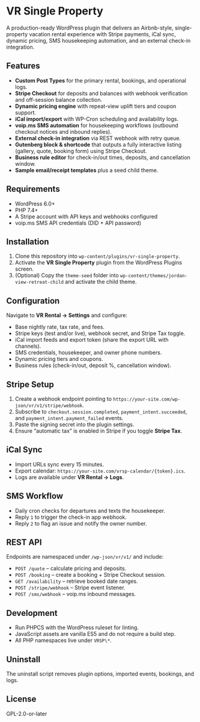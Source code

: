 # VR Single Property

A production-ready WordPress plugin that delivers an Airbnb-style, single-property vacation rental experience with Stripe payments, iCal sync, dynamic pricing, SMS housekeeping automation, and an external check-in integration.

## Features

- **Custom Post Types** for the primary rental, bookings, and operational logs.
- **Stripe Checkout** for deposits and balances with webhook verification and off-session balance collection.
- **Dynamic pricing engine** with repeat-view uplift tiers and coupon support.
- **iCal import/export** with WP-Cron scheduling and availability logs.
- **voip.ms SMS automation** for housekeeping workflows (outbound checkout notices and inbound replies).
- **External check-in integration** via REST webhook with retry queue.
- **Gutenberg block & shortcode** that outputs a fully interactive listing (gallery, quote, booking form) using Stripe Checkout.
- **Business rule editor** for check-in/out times, deposits, and cancellation window.
- **Sample email/receipt templates** plus a seed child theme.

## Requirements

- WordPress 6.0+
- PHP 7.4+
- A Stripe account with API keys and webhooks configured
- voip.ms SMS API credentials (DID + API password)

## Installation

1. Clone this repository into `wp-content/plugins/vr-single-property`.
2. Activate the **VR Single Property** plugin from the WordPress Plugins screen.
3. (Optional) Copy the `theme-seed` folder into `wp-content/themes/jordan-view-retreat-child` and activate the child theme.

## Configuration

Navigate to **VR Rental → Settings** and configure:

- Base nightly rate, tax rate, and fees.
- Stripe keys (test and/or live), webhook secret, and Stripe Tax toggle.
- iCal import feeds and export token (share the export URL with channels).
- SMS credentials, housekeeper, and owner phone numbers.
- Dynamic pricing tiers and coupons.
- Business rules (check-in/out, deposit %, cancellation window).

## Stripe Setup

1. Create a webhook endpoint pointing to `https://your-site.com/wp-json/vr/v1/stripe/webhook`.
2. Subscribe to `checkout.session.completed`, `payment_intent.succeeded`, and `payment_intent.payment_failed` events.
3. Paste the signing secret into the plugin settings.
4. Ensure “automatic tax” is enabled in Stripe if you toggle **Stripe Tax**.

## iCal Sync

- Import URLs sync every 15 minutes.
- Export calendar: `https://your-site.com/vrsp-calendar/{token}.ics`.
- Logs are available under **VR Rental → Logs**.

## SMS Workflow

- Daily cron checks for departures and texts the housekeeper.
- Reply `1` to trigger the check-in app webhook.
- Reply `2` to flag an issue and notify the owner number.

## REST API

Endpoints are namespaced under `/wp-json/vr/v1/` and include:

- `POST /quote` – calculate pricing and deposits.
- `POST /booking` – create a booking + Stripe Checkout session.
- `GET /availability` – retrieve booked date ranges.
- `POST /stripe/webhook` – Stripe event listener.
- `POST /sms/webhook` – voip.ms inbound messages.

## Development

- Run PHPCS with the WordPress ruleset for linting.
- JavaScript assets are vanilla ES5 and do not require a build step.
- All PHP namespaces live under `VRSP\*`.

## Uninstall

The uninstall script removes plugin options, imported events, bookings, and logs.

## License

GPL-2.0-or-later
